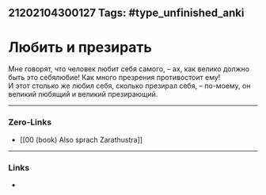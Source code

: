 21202104300127
Tags: #type_unfinished_anki 
---
# Любить и презирать

Мне говорят, что человек любит себя самого, – ах, как велико должно быть это себялюбие! Как много презрения противостоит ему! <br>И этот столько же любил себя, сколько презирал себя, – по-моему, он великий любящий и великий презирающий.

---
### Zero-Links
- [[00 (book) Also sprach Zarathustra]]
---
### Links
-